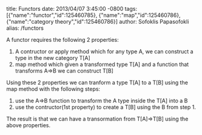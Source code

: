 title: Functors
date: 2013/04/07 3:45:00 -0800
tags: [{"name":"functor","id":125460785}, {"name":"map","id":125460786}, {"name":"category theory","id":125460786}]
author: Sofoklis Papasofokli
alias: /functors

A functor requires the following 2 properties:

1. A contructor or apply method which for any type A, we can construct a type
   in the new category T[A]
2. map method which given a transformed type T[A] and a function that
   transforms A=>B we can construct T[B]
   
Using these 2 properties we can tranform a type T[A] to a T[B] using the map method with the following steps:
1. use the A=>B function to transform the A type inside the T[A] into a B
2. use the contructor(1st property) to create a T[B] using the B from step 1.

The result is that we can have a transormation from T[A]=>T[B] using the above properties.

